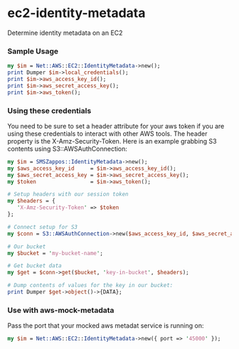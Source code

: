 # ec2-identity-metadata

Determine identity metadata on an EC2

### Sample Usage

```perl
my $im = Net::AWS::EC2::IdentityMetadata->new();
print Dumper $im->local_credentials();
print $im->aws_access_key_id();
print $im->aws_secret_access_key();
print $im->aws_token();
```

### Using these credentials
You need to be sure to set a header attribute for your aws token if you are using these credentials to interact with other AWS tools.  The header property is the X-Amz-Security-Token.  Here is an example grabbing S3 contents using S3::AWSAuthConnection:

```perl
my $im = SMSZappos::IdentityMetadata->new();
my $aws_access_key_id     = $im->aws_access_key_id();
my $aws_secret_access_key = $im->aws_secret_access_key();
my $token                 = $im->aws_token();

# Setup headers with our session token
my $headers = {
   'X-Amz-Security-Token' => $token
};

# Connect setup for S3
my $conn = S3::AWSAuthConnection->new($aws_access_key_id, $aws_secret_access_key);

# Our bucket
my $bucket = 'my-bucket-name';

# Get bucket data
my $get = $conn->get($bucket, 'key-in-bucket', $headers);

# Dump contents of values for the key in our bucket:
print Dumper $get->object()->{DATA};
```

### Use with aws-mock-metadata

Pass the port that your mocked aws metadat service is running on:
```perl
my $im = Net::AWS::EC2::IdentityMetadata->new({ port => '45000' });
```

